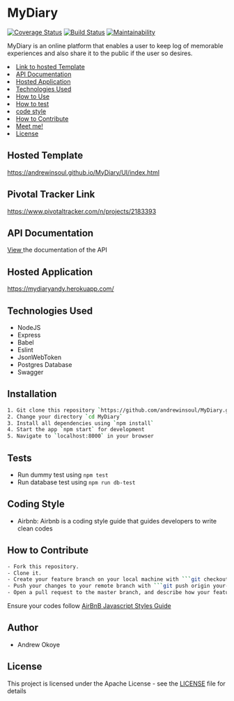 # MyDiary
[![Coverage Status](https://coveralls.io/repos/github/andrewinsoul/MyDiary/badge.svg?branch=develop)](https://coveralls.io/github/andrewinsoul/MyDiary?branch=develop) [![Build Status](https://travis-ci.org/andrewinsoul/MyDiary.svg?branch=develop)](https://travis-ci.org/andrewinsoul/MyDiary) [![Maintainability](https://api.codeclimate.com/v1/badges/70c475ffbd94c8178981/maintainability)](https://codeclimate.com/github/andrewinsoul/MyDiary/maintainability)

MyDiary is an online platform that enables a user to keep log of memorable experiences and also share it to the public if the user so desires.

<p align="center"> 
  <li><a href="#Hosted Template">Link to hosted Template</a></li>
  <li><a href="#Technologies Used">API Documentation</a></li>
  <li><a href="#Technologies Used">Hosted Application</a></li>
  <li><a href="#Technologies Used">Technologies Used</a></li>
  <li><a href="#Installation">How to Use</a></li>
  <li><a href="#Tests">How to test</a></li>
  <li><a href="#Coding Style">code style</a></li>
  <li><a href="#How to Contribute">How to Contribute</a></li>
  <li><a href="#Author">Meet me!</a></li>
  <li><a href="#License">License</a></li>
</p>

## Hosted Template

https://andrewinsoul.github.io/MyDiary/UI/index.html

<h2 id="Pivotal Tracker Link"> Pivotal Tracker Link </h2>

https://www.pivotaltracker.com/n/projects/2183393

## API Documentation
<a href='https://mydiaryandy.herokuapp.com/api-docs'>View </a>the documentation of the API

## Hosted Application
https://mydiaryandy.herokuapp.com/

## Technologies Used
- NodeJS
- Express
- Babel
- Eslint
- JsonWebToken
- Postgres Database
- Swagger

## Installation

```bash
1. Git clone this repository `https://github.com/andrewinsoul/MyDiary.git`
2. Change your directory `cd MyDiary`
3. Install all dependencies using `npm install`
4. Start the app `npm start` for development
5. Navigate to `localhost:8000` in your browser
```

## Tests

- Run dummy test using `npm test`
- Run database test using `npm run db-test`

## Coding Style

- Airbnb: Airbnb is a coding style guide that guides developers to write clean codes

## How to Contribute

````bash
- Fork this repository.
- Clone it.
- Create your feature branch on your local machine with ```git checkout -b your-feature-branch```
- Push your changes to your remote branch with ```git push origin your-feature-branch```
- Open a pull request to the master branch, and describe how your feature works
````
Ensure your codes follow [AirBnB Javascript Styles Guide](https://github.com/airbnb/javascript)


## Author

- Andrew Okoye

## License

This project is licensed under the Apache License - see the [LICENSE](LICENSE) file for details
